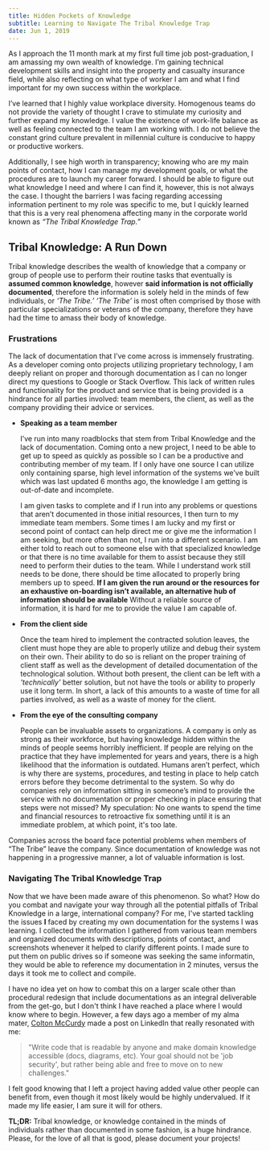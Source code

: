 ```yaml
---
title: Hidden Pockets of Knowledge
subtitle: Learning to Navigate The Tribal Knowledge Trap
date: Jun 1, 2019
---
```

<!--- - "/Your Image Path/filename of image" : "comment" -->

As I approach the 11 month mark at my first full time job post-graduation, I am amassing my own wealth of knowledge.  I’m gaining  technical development skills and insight into the property and casualty insurance field, while also reflecting on what type of worker I am and what I find important for my own success within the workplace.  

I’ve learned that I highly value workplace diversity.  Homogenous teams do not provide the variety of thought I crave to stimulate my curiosity and further expand my knowledge. I value the existence of work-life balance as well as feeling connected to the team I am working with.  I do not believe the constant grind culture prevalent in millennial culture is conducive to happy or productive workers. 

Additionally, I see high worth in transparency; knowing who are my main points of contact, how I can manage my development goals, or what the procedures are to launch my career forward. I should be able to figure out what knowledge I need and where I can find it, however, this is not always the case. I thought the barriers I was facing regarding accessing information pertinent to my role was specific to me, but I quickly learned that this is a very real phenomena affecting many in the corporate world known as *“The Tribal Knowledge Trap.”*

## Tribal Knowledge: A Run Down

Tribal knowledge describes the wealth of knowledge that a company or group of people use to perform their routine tasks that eventually is **assumed common knowledge**, however **said information is not officially documented**, therefore the information is solely held in the minds of few individuals, or *‘The Tribe.’* *‘The Tribe’*  is most often comprised by those with particular specializations or veterans of the company, therefore they have had the time to amass their body of knowledge. 

### Frustrations 

The lack of documentation that I’ve come across is immensely frustrating.  As a developer coming onto projects utilizing proprietary technology, I am deeply reliant on proper and thorough documentation as I can no longer direct my questions to Google or Stack Overflow.  This lack of written rules and functionality for the product and service that is being provided is a hindrance for all parties involved: team members, the client, as well as the company providing their advice or services.  

<!-- [![Dilbert Comic on Tribal Knowledge](../img/TribalKnowledge/tribalKnowledge.gif "Dilbert Comic on the topic of Tribal Knowledge")](https://dilbert.com/) -->



* **Speaking as a team member**
  
     I’ve run into many roadblocks that stem from Tribal Knowledge and the lack of documentation.  Coming onto a new project, I need to be able to get up to speed as quickly as possible so I can be a productive and contributing member of my team.  If I only have one source I can utilize only containing sparse, high level information of the systems we’ve built which was last updated 6 months ago, the knowledge I am getting is out-of-date and incomplete.

    I am given tasks to complete and if I run into any problems or questions that aren’t documented in those initial resources, I then turn to my immediate team members.  Some times I am lucky and my first or second point of contact can help direct me or give me the information I am seeking, but more often than not, I run into a different scenario.  I am either told to reach out to someone else with that specialized knowledge or that there is no time available for them to assist because they still need to perform their duties to the team.  While I understand work still needs to be done, there should be time allocated to properly bring members up to speed. **If I am given the run around or the resources for an exhaustive on-boarding isn’t available, an alternative hub of information should be available** Without a reliable source of information, it is hard for me to provide the value I am capable of. 

* **From the client side**

    Once the team hired to implement the contracted solution leaves, the client must hope they are able to properly utilize and debug their system on their own. Their ability to do so is reliant on the proper training of client staff as well as the development of detailed documentation of the technological solution.  Without both present, the client can be left with a *'technically'* better solution, but not have the tools or ability to properly use it long term. In short, a lack of this amounts to a waste of time for all parties involved, as well as a waste of money for the client.  

* **From the eye of the consulting company**

    People can be invaluable assets to organizations. A company is only as strong as their workforce, but having knowledge hidden within the minds of people seems horribly inefficient. If people are relying on the practice that they have implemented for years and years, there is a high likelihood that the information is outdated. Humans aren’t perfect, which is why there are systems, procedures, and testing in place to help catch errors before they become detrimental to the system.  So why do companies rely on information sitting in someone’s mind to provide the service with no documentation or proper checking in place ensuring that steps were not missed?  My speculation: No one wants to spend the time and financial resources to retroactive fix something until it is an immediate problem, at which point, it's too late.

Companies across the board face potential problems when members of “The Tribe” leave the company.  Since documentation of knowledge was not happening in a progressive manner, a lot of valuable information is lost. 

### Navigating The Tribal Knowledge Trap

Now that we have been made aware of this phenomenon. So what? How do you combat and navigate your way through all the potential pitfalls of Tribal Knowledge in a large, international company?  For me, I've started tackling the issues **I** faced by creating my own documentation for the systems I was learning.  I collected the information I gathered from various team members and organized documents with descriptions, points of contact, and screenshots whenever it helped to clarify different points. I made sure to put them on public drives so if someone was seeking the same informatin, they would be able to reference my documentation in 2 minutes, versus the days it took me to collect and compile.  

I have no idea yet on how to combat this on a larger scale other than procedural redesign that include documentations as an integral deliverable from the get-go, but I don't think I have reached a place where I would know where to begin.  However, a few days ago a member of my alma mater, [Colton McCurdy](https://www.linkedin.com/in/mccurdycolton/)  made a post on LinkedIn that really resonated with me:  
> "Write code that is readable by anyone and make domain knowledge accessible (docs, diagrams, etc). Your goal should not be 'job security', but rather being able and free to move on to new challenges." 

I felt good knowing that I left a project having added value other people can benefit from, even though it most likely would be highly undervalued.  If it made my life easier, I am sure it will for others.
 

**TL;DR:** Tribal knowledge, or knowledge contained in the minds of individuals rather than documented in some fashion, is a huge hindrance.  Please, for the love of all that is good, please document your projects!


